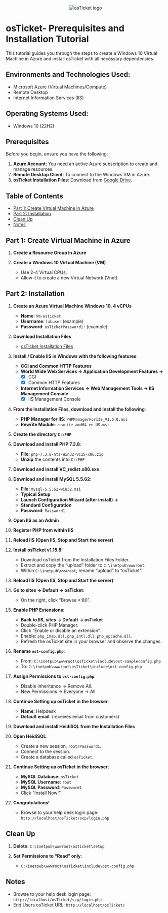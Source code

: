 <p align="center">
<img src="https://i.imgur.com/Clzj7Xs.png" alt="osTicket logo"/>
</p>


# osTicket- Prerequisites and Installation Tutorial

This tutorial guides you through the steps to create a Windows 10 Virtual Machine in Azure and install osTicket with all necessary dependencies.

## Environments and Technologies Used:
- Microsoft Azure (Virtual Machines/Compute)
- Remote Desktop
- Internet Information Services (IIS)

## Operating Systems Used:
- Windows 10</b> (22H2)
  
## Prerequisites

Before you begin, ensure you have the following:

1. **Azure Account**: You need an active Azure subscription to create and manage resources.
2. **Remote Desktop Client**: To connect to the Windows VM in Azure.
3. **osTicket Installation Files**: Download from [Google Drive](https://drive.google.com/drive/u/1/folders/1APMfNyfNzcxZC6EzdaNfdZsUwxWYChf6).


## Table of Contents
- [Part 1: Create Virtual Machine in Azure](#part-1-create-virtual-machine-in-azure)
- [Part 2: Installation](#part-2-installation)
- [Clean Up](#clean-up)
- [Notes](#notes)

## Part 1: Create Virtual Machine in Azure

1. **Create a Resource Group in Azure**

2. **Create a Windows 10 Virtual Machine (VM)**
   - Use 2-4 Virtual CPUs.
   - Allow it to create a new Virtual Network (Vnet).

## Part 2: Installation

1. **Create an Azure Virtual Machine Windows 10, 4 vCPUs**
   - **Name**: `Vm-osticket`
   - **Username**: `labuser` (example)
   - **Password**: `osTicketPassword1!` (example)

2. **Download Installation Files**
   - [osTicket Installation Files](https://drive.google.com/drive/u/1/folders/1APMfNyfNzcxZC6EzdaNfdZsUwxWYChf6)

3. **Install / Enable IIS in Windows with the following features**:
   - **CGI and Common HTTP Features**
   - **World Wide Web Services -> Application Development Features ->**
     - [X] CGI
     - [X] Common HTTP Features
   - **Internet Information Services -> Web Management Tools -> IIS Management Console**
     - [X] IIS Management Console

4. **From the Installation Files, download and install the following**:
   - **PHP Manager for IIS**: `PHPManagerForIIS_V1.5.0.msi`
   - **Rewrite Module**: `rewrite_amd64_en-US.msi`

5. **Create the directory `C:\PHP`**

6. **Download and install PHP 7.3.8**:
   - **File**: `php-7.3.8-nts-Win32-VC15-x86.zip`
   - **Unzip** the contents into `C:\PHP`

7. **Download and install VC_redist.x86.exe**

8. **Download and install MySQL 5.5.62**:
   - **File**: `mysql-5.5.62-win32.msi`
   - **Typical Setup**
   - **Launch Configuration Wizard (after install) ->**
   - **Standard Configuration**
   - **Password**: `Password1`

9. **Open IIS as an Admin**

10. **Register PHP from within IIS**

11. **Reload IIS (Open IIS, Stop and Start the server)**

12. **Install osTicket v1.15.8**:
    - Download osTicket from the Installation Files Folder.
    - Extract and copy the “upload” folder to `C:\inetpub\wwwroot`.
    - Within `C:\inetpub\wwwroot`, rename “upload” to “osTicket”.

13. **Reload IIS (Open IIS, Stop and Start the server)**

14. **Go to sites -> Default -> osTicket**:
    - On the right, click “Browse *:80”.

15. **Enable PHP Extensions**:
    - **Back to IIS, sites -> Default -> osTicket**
    - Double-click PHP Manager.
    - Click “Enable or disable an extension”.
    - Enable: `php_imap.dll`, `php_intl.dll`, `php_opcache.dll`.
    - Refresh the osTicket site in your browser and observe the changes.

16. **Rename `ost-config.php`**:
    - From: `C:\inetpub\wwwroot\osTicket\include\ost-sampleconfig.php`
    - To: `C:\inetpub\wwwroot\osTicket\include\ost-config.php`

17. **Assign Permissions to `ost-config.php`**:
    - Disable inheritance -> Remove All.
    - New Permissions -> Everyone -> All.

18. **Continue Setting up osTicket in the browser**:
    - **Name**: Helpdesk
    - **Default email**: (receives email from customers)

19. **Download and install HeidiSQL from the Installation Files**

20. **Open HeidiSQL**:
    - Create a new session, `root/Password1`.
    - Connect to the session.
    - Create a database called `osTicket`.

21. **Continue Setting up osTicket in the browser**:
    - **MySQL Database**: `osTicket`
    - **MySQL Username**: `root`
    - **MySQL Password**: `Password1`
    - Click “Install Now!”

22. **Congratulations!** 
    - Browse to your help desk login page: `http://localhost/osTicket/scp/login.php`

## Clean Up

1. **Delete**: `C:\inetpub\wwwroot\osTicket\setup`

2. **Set Permissions to “Read” only**: 
   - `C:\inetpub\wwwroot\osTicket\include\ost-config.php`

## Notes

- Browse to your help desk login page: `http://localhost/osTicket/scp/login.php`
- End Users osTicket URL: `http://localhost/osTicket/`
